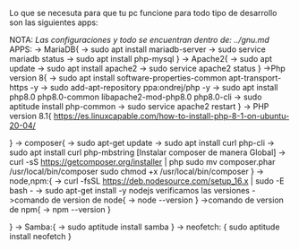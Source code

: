 Lo que se necesuta para que tu pc funcione para todo tipo de desarrollo son las siguientes apps:

NOTA: *Las configuraciones y todo se encuentran dentro de: ../gnu.md*
APPS:
-> MariaDB{
    -> sudo apt install mariadb-server
    -> sudo service mariadb status
    -> sudo apt install php-mysql
}
-> Apache2{
    -> sudo apt update
    -> sudo apt install apache2
    -> sudo service apache2 status
}
->Php version 8{
    -> sudo apt install software-properties-common apt-transport-https -y
    -> sudo add-apt-repository ppa:ondrej/php -y
    -> sudo apt install php8.0 php8.0-common libapache2-mod-php8.0 php8.0-cli
    -> sudo aptitude install php-common
    -> sudo service apache2 restart
}
-> PHP version 8.1{
    https://es.linuxcapable.com/how-to-install-php-8-1-on-ubuntu-20-04/
    
}
-> composer{
    -> sudo apt-get update
    -> sudo apt install curl php-cli 
    -> sudo apt install curl php-mbstring
    [Instalar composer de manera Global]
    -> curl -sS https://getcomposer.org/installer | php
            sudo mv composer.phar /usr/local/bin/composer
            sudo chmod +x /usr/local/bin/composer
}
-> node,npm:{
    -> curl -fsSL https://deb.nodesource.com/setup_16.x | sudo -E bash -
    -> sudo apt-get install -y nodejs
    verificamos las versiones
    ->comando de version de node{
        -> node --version
        }
    ->comando de version de npm{ 
        -> npm --version
        }

}
-> Samba:{
    -> sudo aptitude install samba
}
-> neofetch: {
    sudo aptitude install neofetch
}
